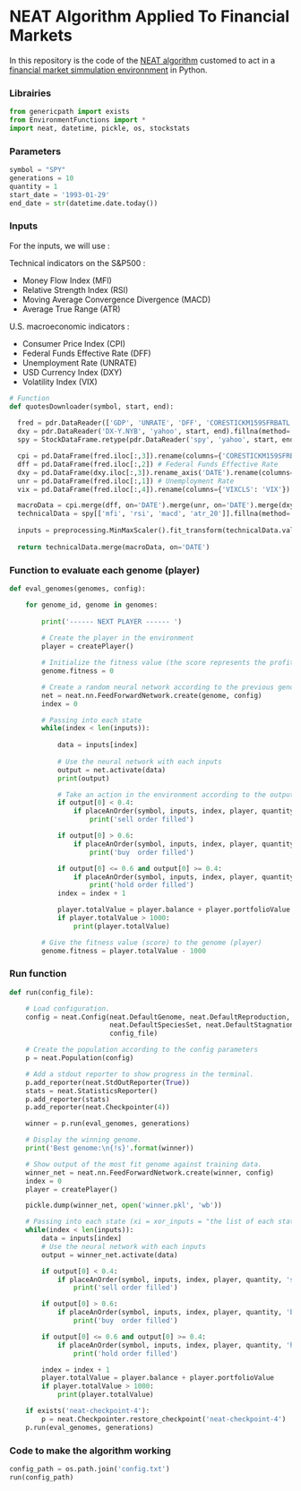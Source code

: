 # NEAT Algorithm Applied To Financial Markets

In this repository is the code of the [NEAT algorithm](https://neat-python.readthedocs.io/en/latest/neat_overview.html) customed to act in a [financial market simmulation environnment](https://github.com/noegabriel/Financial-Market-Simmulation-Environnment) in Python.

### Librairies
```Python
from genericpath import exists
from EnvironmentFunctions import *
import neat, datetime, pickle, os, stockstats
```

### Parameters
```Python
symbol = "SPY"
generations = 10
quantity = 1
start_date = '1993-01-29'
end_date = str(datetime.date.today())
```

### Inputs

For the inputs, we will use :

Technical indicators on the S&P500 : 
- Money Flow Index (MFI)
- Relative Strength Index (RSI)
- Moving Average Convergence Divergence (MACD)
- Average True Range (ATR)

U.S. macroeconomic indicators :
- Consumer Price Index (CPI)
- Federal Funds Effective Rate (DFF)
- Unemployment Rate (UNRATE)
- USD Currency Index (DXY)
- Volatility Index (VIX)

```Python
# Function
def quotesDownloader(symbol, start, end):
  
  fred = pdr.DataReader(['GDP', 'UNRATE', 'DFF', 'CORESTICKM159SFRBATL', 'VIXCLS'], 'fred', start, end).fillna(method='ffill').dropna()
  dxy = pdr.DataReader('DX-Y.NYB', 'yahoo', start, end).fillna(method='ffill').dropna()
  spy = StockDataFrame.retype(pdr.DataReader('spy', 'yahoo', start, end).fillna(method='ffill').dropna())

  cpi = pd.DataFrame(fred.iloc[:,3]).rename(columns={'CORESTICKM159SFRBATL': 'CPI'}) # Consumer Price Index
  dff = pd.DataFrame(fred.iloc[:,2]) # Federal Funds Effective Rate
  dxy = pd.DataFrame(dxy.iloc[:,3]).rename_axis('DATE').rename(columns={'Close': 'DXY'}) # USD Currency Index
  unr = pd.DataFrame(fred.iloc[:,1]) # Unemployment Rate
  vix = pd.DataFrame(fred.iloc[:,4]).rename(columns={'VIXCLS': 'VIX'}) # Volatility Index

  macroData = cpi.merge(dff, on='DATE').merge(unr, on='DATE').merge(dxy, on='DATE').merge(vix, on='DATE')
  technicalData = spy[['mfi', 'rsi', 'macd', 'atr_20']].fillna(method='ffill').dropna().rename_axis('DATE').rename(columns={'mfi': 'MFI', 'rsi': 'RSI', 'macd': 'MACD', 'atr_20': 'ATR'})
  
  inputs = preprocessing.MinMaxScaler().fit_transform(technicalData.values)
  
  return technicalData.merge(macroData, on='DATE')

```

### Function to evaluate each genome (player)

```Python
def eval_genomes(genomes, config):

    for genome_id, genome in genomes:
    
        print('------ NEXT PLAYER ------ ')
        
        # Create the player in the environment
        player = createPlayer()

        # Initialize the fitness value (the score represents the profit made)
        genome.fitness = 0

        # Create a random neural network according to the previous genomes and the config file
        net = neat.nn.FeedForwardNetwork.create(genome, config)
        index = 0

        # Passing into each state
        while(index < len(inputs)):
        
            data = inputs[index]
            
            # Use the neural network with each inputs
            output = net.activate(data)
            print(output)

            # Take an action in the environment according to the output
            if output[0] < 0.4:
                if placeAnOrder(symbol, inputs, index, player, quantity, 'sell') == True:
                    print('sell order filled')

            if output[0] > 0.6:
                if placeAnOrder(symbol, inputs, index, player, quantity, 'buy') == True:
                    print('buy  order filled')

            if output[0] <= 0.6 and output[0] >= 0.4:
                if placeAnOrder(symbol, inputs, index, player, quantity, 'hold') == True:
                    print('hold order filled')
            index = index + 1

            player.totalValue = player.balance + player.portfolioValue
            if player.totalValue > 1000:
                print(player.totalValue)

        # Give the fitness value (score) to the genome (player)
        genome.fitness = player.totalValue - 1000
```

### Run function

```Python
def run(config_file):

    # Load configuration.
    config = neat.Config(neat.DefaultGenome, neat.DefaultReproduction,
                         neat.DefaultSpeciesSet, neat.DefaultStagnation,
                         config_file)

    # Create the population according to the config parameters
    p = neat.Population(config)

    # Add a stdout reporter to show progress in the terminal.
    p.add_reporter(neat.StdOutReporter(True))
    stats = neat.StatisticsReporter()
    p.add_reporter(stats)
    p.add_reporter(neat.Checkpointer(4))

    winner = p.run(eval_genomes, generations)

    # Display the winning genome.
    print('Best genome:\n{!s}'.format(winner))

    # Show output of the most fit genome against training data.
    winner_net = neat.nn.FeedForwardNetwork.create(winner, config)
    index = 0
    player = createPlayer()

    pickle.dump(winner_net, open('winner.pkl', 'wb'))

    # Passing into each state (xi = xor_inputs = "the list of each states with their inputs")
    while(index < len(inputs)):
        data = inputs[index]
        # Use the neural network with each inputs
        output = winner_net.activate(data)

        if output[0] < 0.4:
            if placeAnOrder(symbol, inputs, index, player, quantity, 'sell') == True:
                print('sell order filled')

        if output[0] > 0.6:
            if placeAnOrder(symbol, inputs, index, player, quantity, 'buy') == True:
                print('buy  order filled')

        if output[0] <= 0.6 and output[0] >= 0.4:
            if placeAnOrder(symbol, inputs, index, player, quantity, 'hold') == True:
                print('hold order filled')

        index = index + 1
        player.totalValue = player.balance + player.portfolioValue
        if player.totalValue > 1000:
            print(player.totalValue)

    if exists('neat-checkpoint-4'):
        p = neat.Checkpointer.restore_checkpoint('neat-checkpoint-4')
    p.run(eval_genomes, generations)
```

### Code to make the algorithm working

```Python
config_path = os.path.join('config.txt')
run(config_path)
```
